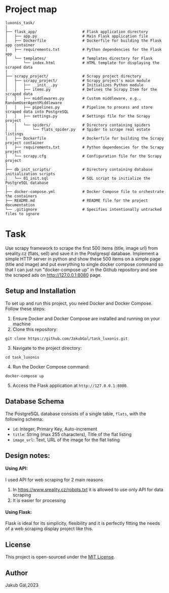 # Project map
```
luxonis_task/
│
├── flask_app/                    # Flask application directory
│   ├── app.py                    # Main Flask application file
│   ├── Dockerfile                # Dockerfile for building the Flask app container
│   ├── requirements.txt          # Python dependencies for the Flask app
│   └── templates/                # Templates directory for Flask
│       └── index.html            # HTML template for displaying the scraped data
│
├── scrapy_project/               # Scrapy project directory
│   ├── scrapy_project/           # Scrapy project's main module
│   │   ├── __init__.py           # Initializes Python module
│   │   ├── items.py              # Defines the Scrapy Item for the scraped data
│   │   ├── middlewares.py        # Custom middleware, e.g., RandomUserAgentMiddleware
│   │   ├── pipelines.py          # Pipeline to process and store scraped data into PostgreSQL
│   │   ├── settings.py           # Settings file for the Scrapy project
│   │   └── spiders/              # Directory containing spiders
│   │       └── flats_spider.py   # Spider to scrape real estate listings
│   ├── Dockerfile                # Dockerfile for building the Scrapy project container
│   ├── requirements.txt          # Python dependencies for the Scrapy project
│   └── scrapy.cfg                # Configuration file for the Scrapy project
│
├── db_init_scripts/              # Directory containing database initialization scripts
│   └── 01_init.sql               # SQL script to initialize the PostgreSQL database
│
├── docker-compose.yml            # Docker Compose file to orchestrate the containers
├── README.md                     # README file for the project documentation
└── .gitignore                    # Specifies intentionally untracked files to ignore
```
# Task
Use scrapy framework to scrape the first 500 items (title, image url) from sreality.cz (flats, sell) and 
save it in the Postgresql database. Implement a simple HTTP server in python and show these 500 items on a 
simple page (title and image) and put everything to single docker compose command so that I can just run 
"docker-compose up" in the Github repository and see the scraped ads on http://127.0.0.1:8080 page.

## Setup and Installation
To set up and run this project, you need Docker and Docker Compose. Follow these steps:
1. Ensure Docker and Docker Compose are installed and running on your machine
2. Clone this repository:
```
git clone https://github.com/JakubGal/task_luxonis.git
```
3. Navigate to the project directory:
``` 
cd task_luxonis
```
4. Run the Docker Compose command:
```   
docker-compose up
```
5. Access the Flask application at `http://127.0.0.1:8080`.

## Database Schema
The PostgreSQL database consists of a single table, `flats`, with the following schema:
- `id`: Integer, Primary Key, Auto-increment
- `title`: String (max 255 characters), Title of the flat listing
- `image_url`: Text, URL of the image for the flat listing

## Design notes:

#### Using API:
I used API for web scraping for 2 main reasons 
  1. In https://www.sreality.cz/robots.txt it is allowed to use only API for data scraping
  2. It is easier for processing

#### Using Flask:
  Flask is ideal for its simplicity, flexibility and it is perfectly 
  fitting the needs of a web scraping display project like this.

## License
This project is open-sourced under the [MIT License](LICENSE).

## Author
Jakub Gál,2023
